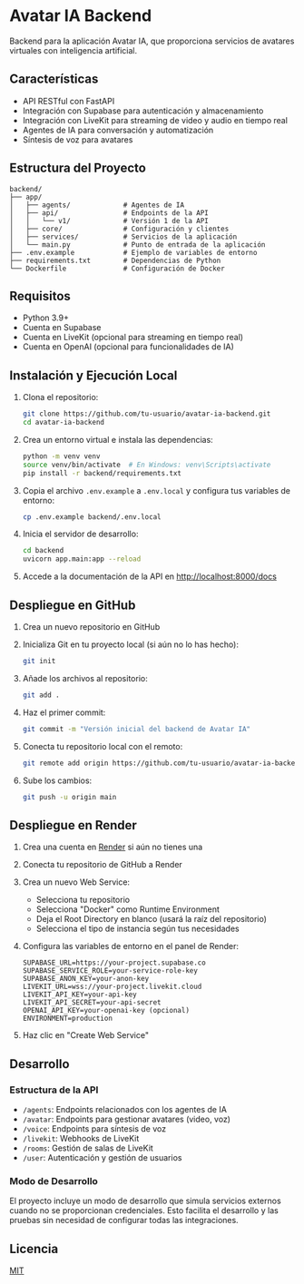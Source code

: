 # Avatar IA Backend

Backend para la aplicación Avatar IA, que proporciona servicios de avatares virtuales con inteligencia artificial.

## Características

- API RESTful con FastAPI
- Integración con Supabase para autenticación y almacenamiento
- Integración con LiveKit para streaming de video y audio en tiempo real
- Agentes de IA para conversación y automatización
- Síntesis de voz para avatares

## Estructura del Proyecto

```
backend/
├── app/
│   ├── agents/             # Agentes de IA
│   ├── api/                # Endpoints de la API
│   │   └── v1/             # Versión 1 de la API
│   ├── core/               # Configuración y clientes
│   ├── services/           # Servicios de la aplicación
│   └── main.py             # Punto de entrada de la aplicación
├── .env.example            # Ejemplo de variables de entorno
├── requirements.txt        # Dependencias de Python
└── Dockerfile              # Configuración de Docker
```

## Requisitos

- Python 3.9+
- Cuenta en Supabase
- Cuenta en LiveKit (opcional para streaming en tiempo real)
- Cuenta en OpenAI (opcional para funcionalidades de IA)

## Instalación y Ejecución Local

1. Clona el repositorio:
   ```bash
   git clone https://github.com/tu-usuario/avatar-ia-backend.git
   cd avatar-ia-backend
   ```

2. Crea un entorno virtual e instala las dependencias:
   ```bash
   python -m venv venv
   source venv/bin/activate  # En Windows: venv\Scripts\activate
   pip install -r backend/requirements.txt
   ```

3. Copia el archivo `.env.example` a `.env.local` y configura tus variables de entorno:
   ```bash
   cp .env.example backend/.env.local
   ```

4. Inicia el servidor de desarrollo:
   ```bash
   cd backend
   uvicorn app.main:app --reload
   ```

5. Accede a la documentación de la API en [http://localhost:8000/docs](http://localhost:8000/docs)

## Despliegue en GitHub

1. Crea un nuevo repositorio en GitHub
2. Inicializa Git en tu proyecto local (si aún no lo has hecho):
   ```bash
   git init
   ```

3. Añade los archivos al repositorio:
   ```bash
   git add .
   ```

4. Haz el primer commit:
   ```bash
   git commit -m "Versión inicial del backend de Avatar IA"
   ```

5. Conecta tu repositorio local con el remoto:
   ```bash
   git remote add origin https://github.com/tu-usuario/avatar-ia-backend.git
   ```

6. Sube los cambios:
   ```bash
   git push -u origin main
   ```

## Despliegue en Render

1. Crea una cuenta en [Render](https://render.com/) si aún no tienes una
2. Conecta tu repositorio de GitHub a Render
3. Crea un nuevo Web Service:
   - Selecciona tu repositorio
   - Selecciona "Docker" como Runtime Environment
   - Deja el Root Directory en blanco (usará la raíz del repositorio)
   - Selecciona el tipo de instancia según tus necesidades

4. Configura las variables de entorno en el panel de Render:
   ```
   SUPABASE_URL=https://your-project.supabase.co
   SUPABASE_SERVICE_ROLE=your-service-role-key
   SUPABASE_ANON_KEY=your-anon-key
   LIVEKIT_URL=wss://your-project.livekit.cloud
   LIVEKIT_API_KEY=your-api-key
   LIVEKIT_API_SECRET=your-api-secret
   OPENAI_API_KEY=your-openai-key (opcional)
   ENVIRONMENT=production
   ```

5. Haz clic en "Create Web Service"

## Desarrollo

### Estructura de la API

- `/agents`: Endpoints relacionados con los agentes de IA
- `/avatar`: Endpoints para gestionar avatares (video, voz)
- `/voice`: Endpoints para síntesis de voz
- `/livekit`: Webhooks de LiveKit
- `/rooms`: Gestión de salas de LiveKit
- `/user`: Autenticación y gestión de usuarios

### Modo de Desarrollo

El proyecto incluye un modo de desarrollo que simula servicios externos cuando no se proporcionan credenciales. Esto facilita el desarrollo y las pruebas sin necesidad de configurar todas las integraciones.

## Licencia

[MIT](LICENSE)
